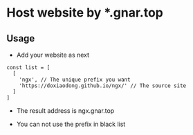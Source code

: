 # Host website by *.gnar.top

## Usage

* Add your website as next
```
const list = [
  [
    'ngx', // The unique prefix you want
    'https://doxiaodong.github.io/ngx/' // The source site
  ]
]
```

* The result address is ngx.gnar.top

* You can not use the prefix in black list

